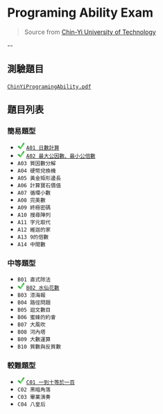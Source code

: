 # Programing Ability Exam
> Source from [Chin-Yi University of Technology][csie]

--
## 測驗題目
[`ChinYiProgramingAbility.pdf`](ChinYiProgramingAbility.pdf)

## 題目列表

### 簡易題型
- ![ok][] [`A01 日數計算`](A01.java)
- ![ok][] [`A02 最大公因數、最小公倍數`](A02.java)
- `A03 質因數分解`
- `A04 硬幣兌換機`
- `A05 黃金矩形邊長`
- `A06 計算寶石價值`
- `A07 循環小數`
- `A08 完美數`
- `A09 終極密碼`
- `A10 搜尋陣列`
- `A11 字元取代`
- `A12 維迦的家`
- `A13 9的倍數`
- `A14 中間數`

### 中等題型
- `B01 直式除法`
- ![ok][] [`B02 水仙花數`](B02.java)
- `B03 漆海報`
- `B04 路徑問題`
- `B05 迴文數目`
- `B06 蜜蜂的約會`
- `B07 大風吹`
- `B08 河內塔`
- `B09 大數運算`
- `B10 質數與反質數`

### 較難題型
- ![ok][] [`C01 一到十等於一百`](C01.java)
- `C02 黑暗角落`
- `C03 畢業演奏`
- `C04 八皇后`


[csie]: <http://csie.ncut.edu.tw>
[ok]: <image/check.png>